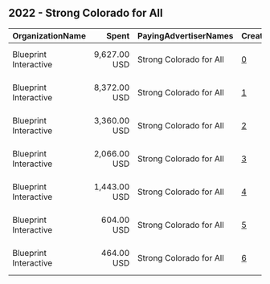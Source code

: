 ## 2022 - Strong Colorado for All 
|OrganizationName|Spent|PayingAdvertiserNames|CreativeUrls|Impressions|Genders|AgeBrackets|CountryCodes|BillingAddresses|CandidateBallotInformation|
|:---|---:|:---|:---|---:|:---|:---|:---|:---|:---|
|Blueprint Interactive|9,627.00 USD|Strong Colorado for All|[0](https://www.snap.com/political-ads/asset/147af46396554bbad9c2b8a8de653bdd605edb92b19b062d35260a4546c54d71?mediaType=mp4)|289,329||18-34|united states|"1730 Rhode Island Ave NW Suite 1014,Washington,20036,US"||
|Blueprint Interactive|8,372.00 USD|Strong Colorado for All|[1](https://www.snap.com/political-ads/asset/ac30eab445024fdd42420e989e5275cc66fb7fb857029bc7cecfdae317e24927?mediaType=mp4)|235,266||18-34|united states|"1730 Rhode Island Ave NW Suite 1014,Washington,20036,US"||
|Blueprint Interactive|3,360.00 USD|Strong Colorado for All|[2](https://www.snap.com/political-ads/asset/38577fafe361f3729fb1b31dd043bda3eaea5c3758194283c01f8d96e9b0d8ad?mediaType=mp4)|97,980||18-34|united states|"1730 Rhode Island Ave NW Suite 1014,Washington,20036,US"||
|Blueprint Interactive|2,066.00 USD|Strong Colorado for All|[3](https://www.snap.com/political-ads/asset/6a997cef1eee684973061ebdaa6a6835cdbe1b56c1de42eb65488819c96e614e?mediaType=mp4)|76,637||18-34|united states|"1730 Rhode Island Ave NW Suite 1014,Washington,20036,US"||
|Blueprint Interactive|1,443.00 USD|Strong Colorado for All|[4](https://www.snap.com/political-ads/asset/438667ee60795a22740aec89150ac1abf351f520b016dbe76c17a427fbd6592d?mediaType=mp4)|44,781||18-34|united states|"1730 Rhode Island Ave NW Suite 1014,Washington,20036,US"||
|Blueprint Interactive|604.00 USD|Strong Colorado for All|[5](https://www.snap.com/political-ads/asset/360e0e53a790bea881d5d780b8357f72bf6f1f34f008db17bcabb484d84c0071?mediaType=mp4)|22,012||18-34|united states|"1730 Rhode Island Ave NW Suite 1014,Washington,20036,US"||
|Blueprint Interactive|464.00 USD|Strong Colorado for All|[6](https://www.snap.com/political-ads/asset/5f09ab0b4bfbb9f36b080c6021742f414783fc260f67b25ac8135e8fa22a9ff2?mediaType=mp4)|12,410||18-34|united states|"1730 Rhode Island Ave NW Suite 1014,Washington,20036,US"||
